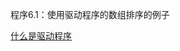 程序6.1：使用驱动程序的数组排序的例子

[什么是驱动程序](https://stackoverflow.com/questions/1451543/what-does-driver-program-mean)